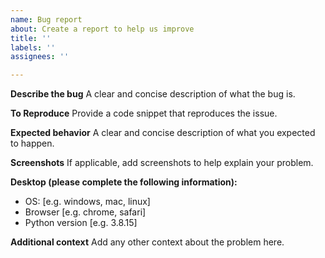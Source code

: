 ```yaml
---
name: Bug report
about: Create a report to help us improve
title: ''
labels: ''
assignees: ''

---
```


**Describe the bug**
A clear and concise description of what the bug is.

**To Reproduce**
Provide a code snippet that reproduces the issue.

**Expected behavior**
A clear and concise description of what you expected to happen.

**Screenshots**
If applicable, add screenshots to help explain your problem.

**Desktop (please complete the following information):**
 - OS: [e.g. windows, mac, linux]
 - Browser [e.g. chrome, safari]
 - Python version [e.g. 3.8.15]

**Additional context**
Add any other context about the problem here.
